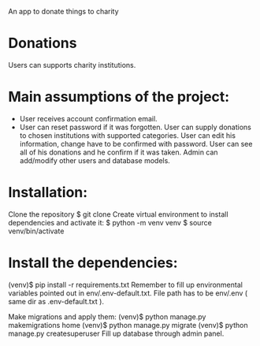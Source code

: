 An app to donate things to charity


# Donations
Users can supports charity institutions.

# Main assumptions of the project:
* User receives account confirmation email.
* User can reset password if it was forgotten.
User can supply donations to chosen institutions with supported categories.
User can edit his information, change have to be confirmed with password.
User can see all of his donations and he confirm if it was taken.
Admin can add/modify other users and database models.
# Installation:
Clone the repository
$ git clone 
Create virtual environment to install dependencies and activate it:
$ python -m venv venv
$ source venv/bin/activate
# Install the dependencies:
(venv)$ pip install -r requirements.txt
Remember to fill up environmental variables pointed out in env/.env-default.txt. File path has to be env/.env ( same dir as .env-default.txt ).

Make migrations and apply them:
(venv)$ python manage.py makemigrations home
(venv)$ python manage.py migrate
(venv)$ python manage.py createsuperuser
Fill up database through admin panel.
